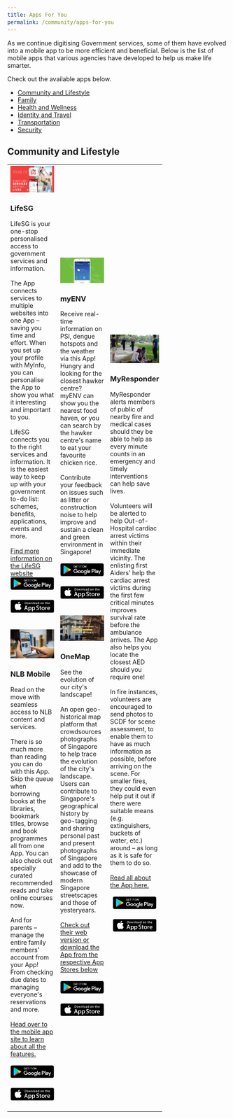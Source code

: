 ```yaml
---
title: Apps For You
permalink: /community/apps-for-you
---
```


As we continue digitising Government services, some of them have evolved into a mobile app to be more efficient and beneficial. Below is the list of mobile apps that various agencies have developed to help us make life smarter. 

Check out the available apps below.

- [Community and Lifestyle](community-and-lifestyle)
- [Family](family)
- [Health and Wellness](health-and-wellness)
- [Identity and Travel](identity-and-travel)
- [Transportation](transportation)
- [Security](security)

## Community and Lifestyle

<table width="300px">
<tbody>
      <td width="100px">
          <img src="/images/community/LifeSG-Banner.png" alt="Life SG app">
          <h3>LifeSG</h3> 
          LifeSG is your one-stop personalised access to government services and information.<br>
          <br>
          The App connects services to multiple websites into one App – saving you time and effort. When you set up your profile with MyInfo, you can personalise the App to show you what it interesting and important to you.<br>
          <br>
          LifeSG connects you to the right services and information. It is the easiest way to keep up with your government to-do list: schemes, benefits,                     applications, events and more.<br>
          <br>
          <a href="https://www.life.gov.sg/" target="_blank">Find more information on the LifeSG website</a>
          <br>
          <div style="width:100%;display:flex;justify-content:center;"><div style="width:100px;"><a href="https://play.google.com/store/apps/details?id=sg.gov.app.mol" target="_blanket"><img alt="Google Play Store Link" src="/images/community/Google-Play.png"></a></div></div><br>
          <div style="width:100%;display:flex;justify-content:center;"><div style="width:100px;"><a href="https://apps.apple.com/sg/app/moments-of-life/id1383218758" target="_blanket"><img alt="Apple App Store Link" src="/images/community/Apple-Store.png"></a></div></div>
          <br>
          <br>
          <img src="/images/community/NLB-Mobile.jpg" alt="National Library Board Mobile App">
          <h3>NLB Mobile</h3> 
          Read on the move with seamless access to NLB content and services.<br> 
          <br>  
          There is so much more than reading you can do with this App. Skip the queue when borrowing books at the libraries, bookmark titles, browse and book programmes all from one App. You can also check out specially curated recommended reads and take online courses now.<br> 
          <br>
          And for parents – manage the entire family members' account from your App! From checking due dates to managing everyone's reservations and more.<br>
          <br>
          <a href="https://mobileapp.nlb.gov.sg/" target="_blank">Head over to the mobile app site to learn about all the features.</a><br>
          <br>  
          <div style="width:100%;display:flex;justify-content:center;"><div style="width:100px;"><a href="hhttps://play.google.com/store/apps/details?id=sg.gov.nlb.nlbmobile" target="_blanket"><img alt="Google Play Store Link" src="/images/community/Google-Play.png"></a></div></div><br>
          <div style="width:100%;display:flex;justify-content:center;"><div style="width:100px;"><a href="https://apps.apple.com/sg/app/nlb-mobile/id1147053983" target="_blanket"><img alt="Apple App Store Link" src="/images/community/Apple-Store.png"></a></div></div>
          <br>  
      </td>
      <td width="100px">
      <img src="/images/community/myenv.png" alt="myENV app">
          <h3>myENV</h3> 
         Receive real-time information on PSI, dengue hotspots and the weather via this App! Hungry and looking for the closest hawker centre? myENV can show you the nearest food haven, or you can search by the hawker centre's name to eat your favourite chicken rice.<br>
          <br>
          Contribute your feedback on issues such as litter or construction noise to help improve and sustain a clean and green environment in Singapore!<br>
          <br>
          <div style="width:100%;display:flex;justify-content:center;"><div style="width:100px;"><a href="https://play.google.com/store/apps/details?id=sg.gov.nea" target="_blanket"><img alt="Google Play Store Link" src="/images/community/Google-Play.png"></a></div></div><br>
          <div style="width:100%;display:flex;justify-content:center;"><div style="width:100px;"><a href="https://apps.apple.com/sg/app/myenv/id444435182" target="_blanket"><img alt="Apple App Store Link" src="/images/community/Apple-Store.png"></a></div></div>
          <br>
          <br>
          <img src="/images/community/OneMap.jpg" alt="OneMap app">
          <h3>OneMap</h3> 
          See the evolution of our city's landscape!<br>
          <br>
	    An open geo-historical map platform that crowdsources photographs of Singapore to help trace the evolution of the city's landscape. Users can contribute to Singapore's geographical history by geo-tagging and sharing personal past and present photographs of Singapore and add to the showcase of modern Singapore streetscapes and those of yesteryears.<br>
          <br>
          <a href="https://www.onemap.sg/home/" target="_blank">Check out their web version or download the App from the respective App Stores below</a><br>
          <br>  
          <div style="width:100%;display:flex;justify-content:center;"><div style="width:100px;"><a href="https://play.google.com/store/apps/details?id=sg.onemap.android.onemap2" target="_blanket"><img alt="Google Play Store Link" src="/images/community/Google-Play.png"></a></div></div><br>
          <div style="width:100%;display:flex;justify-content:center;"><div style="width:100px;"><a href="https://apps.apple.com/us/app/onemap-sg/id1244720012?ls=1" target="_blanket"><img alt="Apple App Store Link" src="/images/community/Apple-Store.png"></a></div></div>
      </td>
      <td width="100px">
      <img src="/images/community/myresponder.jpg" alt="my responder app">
          <h3>MyResponder</h3> 
         MyResponder alerts members of public of nearby fire and medical cases should they be able to help as every minute counts in an emergency and timely interventions can help save lives. <br>
         <br>
         Volunteers will be alerted to help Out-of-Hospital cardiac arrest victims within their immediate vicinity. The enlisting first Aiders' help the cardiac arrest victims during the first few critical minutes improves survival rate before the ambulance arrives. The App also helps you locate the closest AED should you require one!<br>
        <br>    
        In fire instances, volunteers are encouraged to send photos to SCDF for scene assessment, to enable them to have as much information as possible, before arriving on the scene. For smaller fires, they could even help put it out if there were suitable means (e.g. extinguishers, buckets of water, etc.) around – as long as it is safe for them to do so.<br>
        <br>
        <a href="https://www.scdf.gov.sg/home/community-volunteers/mobile-applications" target="_blank">Read all about the App here.</a><br>
	<br>
        <div style="width:100%;display:flex;justify-content:center;"><div style="width:100px;"><a href="https://play.google.com/store/apps/details?id=sg.gov.scdf.RescuerApp" target="_blanket"><img alt="Google Play Store Link" src="/images/community/Google-Play.png"></a></div></div><br>
        <div style="width:100%;display:flex;justify-content:center;"><div style="width:100px;"><a href="https://apps.apple.com/sg/app/myresponder-life-saving-initiative/id983494391" target="_blanket"><img alt="Apple App Store Link" src="/images/community/Apple-Store.png"></a></div></div>
          <br>
      </td>
  </tbody>
</table>
